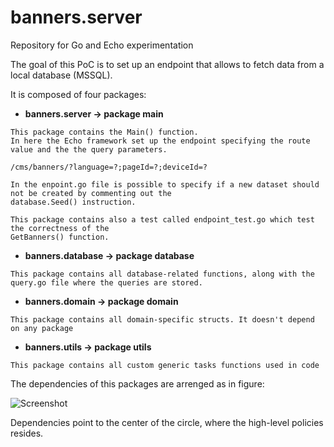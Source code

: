 # banners.server
Repository for Go and Echo experimentation

The goal of this PoC is to set up an endpoint that allows to fetch data from a local database (MSSQL).

It is composed of four packages:

   - **banners.server -> package main**

    This package contains the Main() function.
    In here the Echo framework set up the endpoint specifying the route value and the the query parameters.
    
   ```/cms/banners/?language=?;pageId=?;deviceId=?```
    
    
    In the enpoint.go file is possible to specify if a new dataset should not be created by commenting out the 
    database.Seed() instruction.
    
    This package contains also a test called endpoint_test.go which test the correctness of the 
    GetBanners() function.
  
   - **banners.database -> package database**
  
    This package contains all database-related functions, along with the query.go file where the queries are stored.
  
   - **banners.domain -> package domain**
  
    This package contains all domain-specific structs. It doesn't depend on any package
  
   - **banners.utils -> package utils**
  
    This package contains all custom generic tasks functions used in code

The dependencies of this packages are arrenged as in figure:

![Screenshot](bannersUml.png)

Dependencies point to the center of the circle, where the high-level policies resides.
